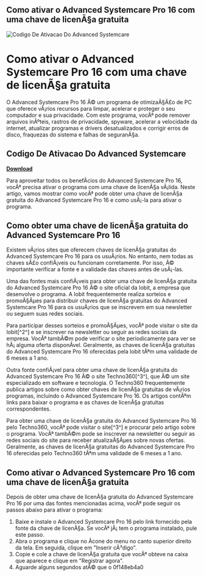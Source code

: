 ## Como ativar o Advanced Systemcare Pro 16 com uma chave de licenÃ§a gratuita

 
![Codigo De Ativacao Do Advanced Systemcare](https://encrypted-tbn3.gstatic.com/images?q=tbn:ANd9GcTOdgdc8tyP-gq28FaIfex_eePWU9rmXl4CFSmOs217j2NgqwR67HGcPm8P)

 
# Como ativar o Advanced Systemcare Pro 16 com uma chave de licenÃ§a gratuita
 
O Advanced Systemcare Pro 16 Ã© um programa de otimizaÃ§Ã£o de PC que oferece vÃ¡rios recursos para limpar, acelerar e proteger o seu computador e sua privacidade. Com este programa, vocÃª pode remover arquivos inÃºteis, rastros de privacidade, spyware, acelerar a velocidade da internet, atualizar programas e drivers desatualizados e corrigir erros de disco, fraquezas do sistema e falhas de seguranÃ§a.
 
## Codigo De Ativacao Do Advanced Systemcare


[**Download**](https://www.google.com/url?q=https%3A%2F%2Ftinurll.com%2F2tKKmk&sa=D&sntz=1&usg=AOvVaw1auQYyAnLw9L7l2F-sqZwD)

 
Para aproveitar todos os benefÃ­cios do Advanced Systemcare Pro 16, vocÃª precisa ativar o programa com uma chave de licenÃ§a vÃ¡lida. Neste artigo, vamos mostrar como vocÃª pode obter uma chave de licenÃ§a gratuita do Advanced Systemcare Pro 16 e como usÃ¡-la para ativar o programa.
 
## Como obter uma chave de licenÃ§a gratuita do Advanced Systemcare Pro 16
 
Existem vÃ¡rios sites que oferecem chaves de licenÃ§a gratuitas do Advanced Systemcare Pro 16 para os usuÃ¡rios. No entanto, nem todas as chaves sÃ£o confiÃ¡veis ou funcionam corretamente. Por isso, Ã© importante verificar a fonte e a validade das chaves antes de usÃ¡-las.
 
Uma das fontes mais confiÃ¡veis para obter uma chave de licenÃ§a gratuita do Advanced Systemcare Pro 16 Ã© o site oficial da Iobit, a empresa que desenvolve o programa. A Iobit frequentemente realiza sorteios e promoÃ§Ãµes para distribuir chaves de licenÃ§a gratuitas do Advanced Systemcare Pro 16 para os usuÃ¡rios que se inscrevem em sua newsletter ou seguem suas redes sociais.
 
Para participar desses sorteios e promoÃ§Ãµes, vocÃª pode visitar o site da Iobit[^2^] e se inscrever na newsletter ou seguir as redes sociais da empresa. VocÃª tambÃ©m pode verificar o site periodicamente para ver se hÃ¡ alguma oferta disponÃ­vel. Geralmente, as chaves de licenÃ§a gratuitas do Advanced Systemcare Pro 16 oferecidas pela Iobit tÃªm uma validade de 6 meses a 1 ano.
 
Outra fonte confiÃ¡vel para obter uma chave de licenÃ§a gratuita do Advanced Systemcare Pro 16 Ã© o site Techno360[^3^], que Ã© um site especializado em software e tecnologia. O Techno360 frequentemente publica artigos sobre como obter chaves de licenÃ§a gratuitas de vÃ¡rios programas, incluindo o Advanced Systemcare Pro 16. Os artigos contÃªm links para baixar o programa e as chaves de licenÃ§a gratuitas correspondentes.
 
Para obter uma chave de licenÃ§a gratuita do Advanced Systemcare Pro 16 pelo Techno360, vocÃª pode visitar o site[^3^] e procurar pelo artigo sobre o programa. VocÃª tambÃ©m pode se inscrever na newsletter ou seguir as redes sociais do site para receber atualizaÃ§Ãµes sobre novas ofertas. Geralmente, as chaves de licenÃ§a gratuitas do Advanced Systemcare Pro 16 oferecidas pelo Techno360 tÃªm uma validade de 6 meses a 1 ano.
 
## Como ativar o Advanced Systemcare Pro 16 com uma chave de licenÃ§a gratuita
 
Depois de obter uma chave de licenÃ§a gratuita do Advanced Systemcare Pro 16 por uma das fontes mencionadas acima, vocÃª pode seguir os passos abaixo para ativar o programa:
 
1. Baixe e instale o Advanced Systemcare Pro 16 pelo link fornecido pela fonte da chave de licenÃ§a. Se vocÃª jÃ¡ tem o programa instalado, pule este passo.
2. Abra o programa e clique no Ã­cone do menu no canto superior direito da tela. Em seguida, clique em "Inserir cÃ³digo".
3. Copie e cole a chave de licenÃ§a gratuita que vocÃª obteve na caixa que aparece e clique em "Registrar agora".
4. Aguarde alguns segundos atÃ© que o 0f148eb4a0
